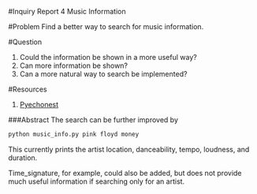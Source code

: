 #Inquiry Report 4
Music Information

#Problem
Find a better way to search for music information.

#Question
1. Could the information be shown in a more useful way?
2. Can more information be shown?
3. Can a more natural way to search be implemented?

#Resources
1. [Pyechonest]

###Abstract
The search can be further improved by 
```python
python music_info.py pink floyd money
```
This currently prints the artist location, danceability, tempo, loudness, and duration.

Time_signature, for example, could also be added, but does not provide much useful information if searching only for an artist. 

[Pyechonest]: https://github.com/echonest/pyechonest